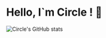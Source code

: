 # Hello, I`m Circle ! 👋 #

![Circle's GitHub stats](https://github-readme-stats.vercel.app/api?username=jwh0124&show_icons=true&theme=radical)

<!-- [![Top Langs](https://github-readme-stats.vercel.app/api/top-langs/?username=jwh0124&layout=compact)](https://github.com/jwh0124/github-readme-stats) -->

<!--
**jwh0124/jwh0124** is a ✨ _special_ ✨ repository because its `README.md` (this file) appears on your GitHub profile.

Here are some ideas to get you started:

- 🔭 I’m currently working on ...
- 🌱 I’m currently learning ...
- 👯 I’m looking to collaborate on ...
- 🤔 I’m looking for help with ...
- 💬 Ask me about ...
- 📫 How to reach me: ...
- 😄 Pronouns: ...
- ⚡ Fun fact: ...
-->
